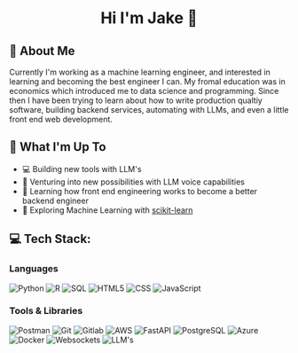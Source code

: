 <h1 align="center">Hi I'm Jake 🤙 </h1>

## 💫 About Me
Currently I'm working as a machine learning engineer, and interested in learning and becoming the best engineer I can. My fromal education was in economics which introduced me to data science and programming. Since then I have been trying to learn about how to write production qualtiy software, building backend services, automating with LLMs, and even a little front end web development. 

## 🚀 What I'm Up To

- 💻 Building new tools with LLM's
- 🎤 Venturing into new possibilities with LLM voice capabilities
- 📱 Learning how front end engineering works to become a better backend engineer
- 🤖 Exploring Machine Learning with [scikit-learn](https://scikit-learn.org/)

## 💻 Tech Stack:
### Languages
![Python](https://img.shields.io/badge/python-%233776AB.svg?style=for-the-badge&logo=python&logoColor=white) 
![R](https://img.shields.io/badge/R-276DC3.svg?style=for-the-badge&logo=r&logoColor=white)
![SQL](https://img.shields.io/badge/sql-%2307405e.svg?style=for-the-badge&logo=postgresql&logoColor=white) 
![HTML5](https://img.shields.io/badge/html5-%23E34F26.svg?style=for-the-badge&logo=html5&logoColor=white) 
![CSS](https://img.shields.io/badge/css-%231572B6.svg?style=for-the-badge&logo=css3&logoColor=white) 
![JavaScript](https://img.shields.io/badge/javascript-%23323330.svg?style=for-the-badge&logo=javascript&logoColor=%23F7DF1E) 


### Tools & Libraries
![Postman](https://img.shields.io/badge/Postman-FF6C37?style=for-the-badge&logo=postman&logoColor=white) 
![Git](https://img.shields.io/badge/git-%23F05033.svg?style=for-the-badge&logo=git&logoColor=white)
![Gitlab](https://img.shields.io/badge/CI%2FCD-0A7EA3.svg?style=for-the-badge&logo=gitlab&logoColor=white)
![AWS](https://img.shields.io/badge/AWS-%23232F3E.svg?style=for-the-badge&logo=amazon-aws&logoColor=white) 
![FastAPI](https://img.shields.io/badge/FastAPI-005f73.svg?style=for-the-badge&logo=fastapi&logoColor=white)
![PostgreSQL](https://img.shields.io/badge/PostgreSQL-316192?style=for-the-badge&logo=postgresql&logoColor=white) 
![Azure](https://img.shields.io/badge/Microsoft_Azure-0078D4?style=for-the-badge&logo=microsoft-azure&logoColor=white) 
![Docker](https://img.shields.io/badge/docker-%230db7ed.svg?style=for-the-badge&logo=docker&logoColor=white) 
![Websockets](https://img.shields.io/badge/WebSockets-000000.svg?style=for-the-badge&logo=socket&logoColor=white)
![LLM's](https://img.shields.io/badge/LLM_Development-4B0082.svg?style=for-the-badge&logo=openai&logoColor=white)
